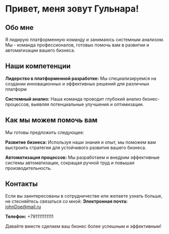 # Привет, меня зовут Гульнара!

## Обо мне
Я лидирую платформенную команду и занимаюсь системным анализом. Мы - команда профессионалов, готовых помочь вам в развитии и автоматизации вашего бизнеса.

## Наши компетенции
  
**Лидерство в платформенной разработке:** Мы специализируемся на создании инновационных и эффективных решений для различных платформ

 **Системный анализ:** Наша команда проводит глубокий анализ бизнес-процессов, выявляя потенциальные улучшения и оптимизации.

## Как мы можем помочь вам
Мы готовы предложить следующее:

 **Развитие бизнеса:** 
 Используя наши знания и опыт, мы поможем вам выстроить стратегии для устойчивого развития вашего бизнеса.

**Автоматизация процессов:** 
Мы разработаем и внедрим эффективные системы автоматизации, сокращая ручной труд и повышая производительность.

## Контакты
Если вы заинтересованы в сотрудничестве или желаете узнать больше, не стесняйтесь связаться со мной:
 **Электронная почта:** 
 johnDoe@mail.ru

  **Телефон:** 
  +791111111111

Давайте вместе сделаем ваш бизнес более успешным и эффективным!